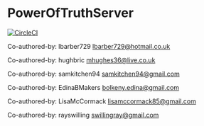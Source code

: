 # PowerOfTruthServer

[![CircleCI](https://circleci.com/gh/EdinaBMakers/PowerOfTruthServer.svg?style=svg)](https://circleci.com/gh/EdinaBMakers/PowerOfTruthServer)

Co-authored-by: lbarber729 lbarber729@hotmail.co.uk

Co-authored-by: hughbric mhughes36@live.co.uk

Co-authored-by: samkitchen94 samkitchen94@gmail.com

Co-authored-by: EdinaBMakers bolkeny.edina@gmail.com

Co-authored-by: LisaMcCormack lisamccormack85@gmail.com

Co-authored-by: rayswilling swillingray@gmail.com